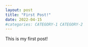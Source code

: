 ```yaml
---
layout: post
title: "First Post!"
date: 2022-04-15
#categories: CATEGORY-1 CATEGORY-2
---
```


This is my first post!
